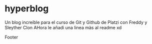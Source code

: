 # hyperblog
Un blog increíble para el curso de Git y Github de Platzi con Freddy y Sleyther Clon
AHora le añadi una linea màs al readme xd

Footer
